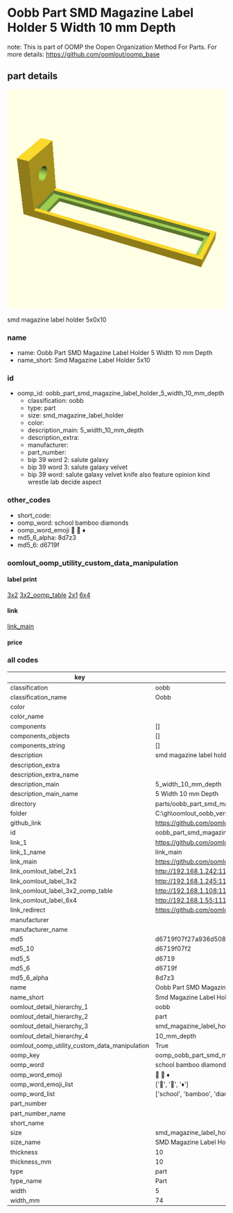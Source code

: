 # Oobb Part SMD Magazine Label Holder 5 Width 10 mm Depth  

note: This is part of OOMP the Oopen Organization Method For Parts. For more details: https://github.com/oomlout/oomp_base

##  part details
  

[![](3dpr.png)](3dpr.png)

smd magazine label holder 5x0x10



### name
* name: Oobb Part SMD Magazine Label Holder 5 Width 10 mm Depth
* name_short: Smd Magazine Label Holder 5x10 
### id
* oomp_id: oobb_part_smd_magazine_label_holder_5_width_10_mm_depth
  * classification: oobb
  * type: part
  * size: smd_magazine_label_holder
  * color: 
  * description_main: 5_width_10_mm_depth
  * description_extra: 
  * manufacturer: 
  * part_number: 
  * bip 39 word 2: salute galaxy
  * bip 39 word 3: salute galaxy velvet
  * bip 39 word: salute galaxy velvet knife also feature opinion kind wrestle lab decide aspect

### other_codes
* short_code: 
* oomp_word: school bamboo diamonds
* oomp_word_emoji :school: :bamboo: :diamonds:
* md5_6_alpha: 8d7z3
* md5_6: d6719f






### oomlout_oomp_utility_custom_data_manipulation
#### label print
[3x2](http://192.168.1.245:1112/?label=oomp%208d7z3)
[3x2_oomp_table](http://192.168.1.108:1112/?label=oomp%208d7z3)
[2x1](http://192.168.1.242:1112/?label=oomp%208d7z3)
[6x4](http://192.168.1.55:1112/?label=oomp%208d7z3)    

#### link

[link_main](https://github.com/oomlout/oomlout_oobb_version_4_generated_parts/tree/main/navigation_oomp/oobb/part/smd_magazine_label_holder/5_width_10_mm_depth/part)                              

#### price







### all codes 
| key | value |  
| --- | --- |  
| classification | oobb |  
| classification_name | Oobb |  
| color |  |  
| color_name |  |  
| components | [] |  
| components_objects | [] |  
| components_string | [] |  
| description | smd magazine label holder 5x0x10 |  
| description_extra |  |  
| description_extra_name |  |  
| description_main | 5_width_10_mm_depth |  
| description_main_name | 5 Width 10 mm Depth |  
| directory | parts/oobb_part_smd_magazine_label_holder_5_width_10_mm_depth |  
| folder | C:\gh\oomlout_oobb_version_4_generated_parts\parts\oobb_part_smd_magazine_label_holder_5_width_10_mm_depth |  
| github_link | https://github.com/oomlout/oomlout_oomp_part_src/tree/main/parts/oobb_part_smd_magazine_label_holder_5_width_10_mm_depth |  
| id | oobb_part_smd_magazine_label_holder_5_width_10_mm_depth |  
| link_1 | https://github.com/oomlout/oomlout_oobb_version_4_generated_parts/tree/main/navigation_oomp/oobb/part/smd_magazine_label_holder/5_width_10_mm_depth/part |  
| link_1_name | link_main |  
| link_main | https://github.com/oomlout/oomlout_oobb_version_4_generated_parts/tree/main/navigation_oomp/oobb/part/smd_magazine_label_holder/5_width_10_mm_depth/part |  
| link_oomlout_label_2x1 | http://192.168.1.242:1112/?label=oomp%208d7z3 |  
| link_oomlout_label_3x2 | http://192.168.1.245:1112/?label=oomp%208d7z3 |  
| link_oomlout_label_3x2_oomp_table | http://192.168.1.108:1112/?label=oomp%208d7z3 |  
| link_oomlout_label_6x4 | http://192.168.1.55:1112/?label=oomp%208d7z3 |  
| link_redirect | https://github.com/oomlout/oomlout_oobb_version_4_generated_parts/tree/main/parts/oobb_smd_magazine_label_holder_05_10_nm_8_mm_tape_width_8_mm_x_36_mm_label |  
| manufacturer |  |  
| manufacturer_name |  |  
| md5 | d6719f07f27a936d5083a7bbe417bdf6 |  
| md5_10 | d6719f07f2 |  
| md5_5 | d6719 |  
| md5_6 | d6719f |  
| md5_6_alpha | 8d7z3 |  
| name | Oobb Part SMD Magazine Label Holder 5 Width 10 mm Depth |  
| name_short | Smd Magazine Label Holder 5x10  |  
| oomlout_detail_hierarchy_1 | oobb |  
| oomlout_detail_hierarchy_2 | part |  
| oomlout_detail_hierarchy_3 | smd_magazine_label_holder |  
| oomlout_detail_hierarchy_4 | 10_mm_depth |  
| oomlout_oomp_utility_custom_data_manipulation | True |  
| oomp_key | oomp_oobb_part_smd_magazine_label_holder_5_width_10_mm_depth |  
| oomp_word | school bamboo diamonds |  
| oomp_word_emoji | :school: :bamboo: :diamonds: |  
| oomp_word_emoji_list | [':school:', ':bamboo:', ':diamonds:'] |  
| oomp_word_list | ['school', 'bamboo', 'diamonds'] |  
| part_number |  |  
| part_number_name |  |  
| short_name |  |  
| size | smd_magazine_label_holder |  
| size_name | SMD Magazine Label Holder |  
| thickness | 10 |  
| thickness_mm | 10 |  
| type | part |  
| type_name | Part |  
| width | 5 |  
| width_mm | 74 |  
